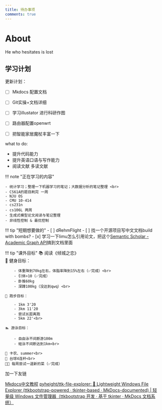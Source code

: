 ```yaml
---
title: 待办事项
comments: true
---
```


# About

He who hesitates is lost


## 学习计划

更新计划：
- [ ] Mkdocs 配置文档
- [ ] Git实操+文档详细
- [ ] 学习illustator 进行科研作图
- [ ] 路由器配置openwrt
- [ ] 把智能家居魔杖丰富一下



what to do:

- 提升代码能力
- 提升英语口语与写作能力
- 阅读文献 多读文献


!!! note "正在学习的内容"

    - 统计学习；整理一下机器学习的笔记；大数据分析的笔记整理 <br>
    - CS61A的题目刷完 一周
    - NJU OS
    - CMU 10-414
    - cs231n
    - cs106L 两周
    - 生成式模型论文阅读与笔记整理
    - 非线性控制 & 最优控制
    
    

!!! tip "短期想要做的"
    - [ ] dRehmFlight
    - [ ] 找一个开源项目写中文文档build with bombs?
    - [x] 学习一下limu怎么引用论文，把这个[Semantic Scholar - Academic Graph API](https://api.semanticscholar.org/api-docs/graph)搞到文档里面


    
!!! tip "课外目标"
    📚 阅读《倾城之恋》<br>
    💪 健身目标：
        
        - 体重降到70kg左右，体脂率降到15%左右（✅完成）<br>
        - 引体>10（✅完成）
        - 卧推60kg
        - 深蹲100kg（没达到qwq）<br>
    
    🏃 跑步目标：
        
        - 1km 3'20
        - 3km 11'20 
        - 尝试长距离跑
        - 5km 22'<br>
        
    🏊 游泳目标：
        
        - 自由泳不间断游100m
        - 蛙泳不间断达到1km<br>
    
    🎹 卡农、summer<br>
    🎱 台球4连杆<br>
    🧑‍🍳 每周尝试一道新的菜（✅完成）


加一下友链

[Mkdocs中文教程](https://wcowin.work/Mkdocs-Wcowin/)
[pyheight/ttk-file-explorer: 📂 Lightweight Windows File Explorer (ttkbootstrap-powered · tkinter-based · MkDocs-documented) | 轻量级 Windows 文件管理器（ttkbootstrap 开发 · 基于 tkinter · MkDocs 文档系统）](https://github.com/pyheight/ttk-file-explorer)